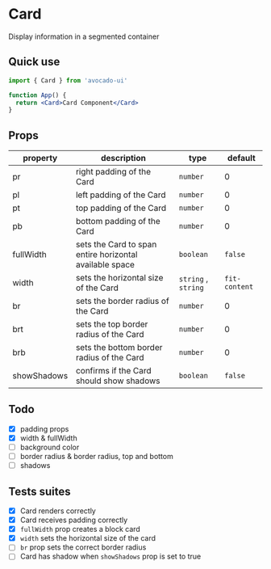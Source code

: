 # Card

Display information in a segmented container

## Quick use

```jsx
import { Card } from 'avocado-ui'

function App() {
  return <Card>Card Component</Card>
}
```

## Props

| property    | description                                             | type                | default       |
| ----------- | ------------------------------------------------------- | ------------------- | ------------- |
| pr          | right padding of the Card                               | `number`            | 0             |
| pl          | left padding of the Card                                | `number`            | 0             |
| pt          | top padding of the Card                                 | `number`            | 0             |
| pb          | bottom padding of the Card                              | `number`            | 0             |
| fullWidth   | sets the Card to span entire horizontal available space | `boolean`           | `false`       |
| width       | sets the horizontal size of the Card                    | `string` , `string` | `fit-content` |
| br          | sets the border radius of the Card                      | `number`            | 0             |
| brt         | sets the top border radius of the Card                  | `number`            | 0             |
| brb         | sets the bottom border radius of the Card               | `number`            | 0             |
| showShadows | confirms if the Card should show shadows                | `boolean`           | `false`       |

## Todo

- [x] padding props
- [x] width & fullWidth
- [ ] background color
- [ ] border radius & border radius, top and bottom
- [ ] shadows

## Tests suites

- [x] Card renders correctly
- [x] Card receives padding correctly
- [x] `fullWidth` prop creates a block card
- [x] `width` sets the horizontal size of the card
- [ ] `br` prop sets the correct border radius
- [ ] Card has shadow when `showShadows` prop is set to true
